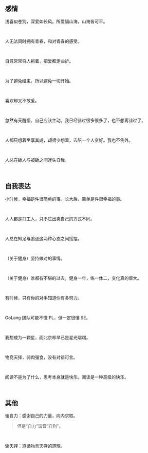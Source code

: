 ## 感情

浅喜似苍狗，深爱如长风。所爱隔山海，山海皆可平。

    

人无法同时拥有青春，和对青春的感受。

    

自尊常常将人拖着，把爱都走曲折。

    

为了避免结束，所以避免一切开始。

    

喜欢却又不敢爱。

    

忽然有天醒悟，自己应该主动。我已经错过很多很多了，也不想再错过了。

    

人都只想着坐享其成，却很少想着，去陪一个人变好。我也不例外。

    

人总在舔人与被舔之间迷失自我。

    

## 自我表达

小时候，幸福是件很简单的事。长大后，简单是件很幸福的事。

    

人人都是打工人，只不过出卖自己的方式不同。

    

人总在知足与追逐这两种心态之间摇摆。

    

（关于健身）坚持做对的事情。

    

（关于健身）谁都有不堪的过去，健身一年，练一休二，变化真的很大。

    

有时候，只有你的对手知道你有多努力。

    

GoLang 团队可能不懂 PL，但一定很懂 SE。

    

我想成为一颗星，而北京却早已是星光熠熠。

    

物竞天择，弱肉强食，没有对错可言。

    

阅读不是为了什么，思考本身就是快乐。阅读是一种高级的快乐。

    

## 其他

谢自力：感谢自己的力量，向内求取。

> 但是“自力”谐音“自利”。

    

谢天择：遵循物竞天择的道理。
